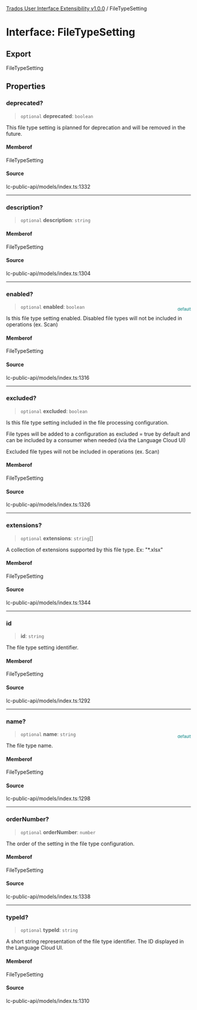 [Trados User Interface Extensibility v1.0.0](../wiki/globals) / FileTypeSetting

# Interface: FileTypeSetting

## Export

FileTypeSetting

## Properties

### deprecated?

> `optional` **deprecated**: `boolean`

This file type setting is planned for deprecation and will be removed in the future.

#### Memberof

FileTypeSetting

#### Source

lc-public-api/models/index.ts:1332

***

### description?

> `optional` **description**: `string`

#### Memberof

FileTypeSetting

#### Source

lc-public-api/models/index.ts:1304

***

### enabled?

> `optional` **enabled**: `boolean`

<div style="display:inline; float:right; color:#008080; margin-top:-23px; font-size:11px">default</div><div style="display: inline;">Is this file type setting enabled. Disabled file types will not be included in operations (ex. Scan)</div>

#### Memberof

FileTypeSetting

#### Source

lc-public-api/models/index.ts:1316

***

### excluded?

> `optional` **excluded**: `boolean`

Is this file type setting included in the file processing configuration. 

File types will be added to a configuration as excluded = true by default and can be included by a consumer when needed (via the Language Cloud UI)

Excluded file types will not be included in operations (ex. Scan)

#### Memberof

FileTypeSetting

#### Source

lc-public-api/models/index.ts:1326

***

### extensions?

> `optional` **extensions**: `string`[]

A collection of extensions supported by this file type. Ex: "*.xlsx"

#### Memberof

FileTypeSetting

#### Source

lc-public-api/models/index.ts:1344

***

### id

> **id**: `string`

The file type setting identifier.

#### Memberof

FileTypeSetting

#### Source

lc-public-api/models/index.ts:1292

***

### name?

> `optional` **name**: `string`

<div style="display:inline; float:right; color:#008080; margin-top:-23px; font-size:11px">default</div><div style="display: inline;">The file type name.</div>

#### Memberof

FileTypeSetting

#### Source

lc-public-api/models/index.ts:1298

***

### orderNumber?

> `optional` **orderNumber**: `number`

The order of the setting in the file type configuration.

#### Memberof

FileTypeSetting

#### Source

lc-public-api/models/index.ts:1338

***

### typeId?

> `optional` **typeId**: `string`

A short string representation of the file type identifier. The ID displayed in the Language Cloud UI.

#### Memberof

FileTypeSetting

#### Source

lc-public-api/models/index.ts:1310
